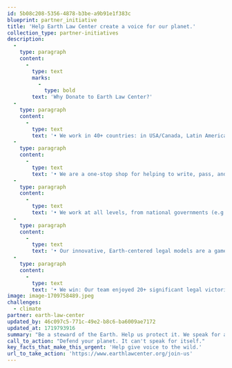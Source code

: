 ```yaml
---
id: 5b08c208-5356-4878-b3be-a9b91e1f383c
blueprint: partner_initiative
title: 'Help Earth Law Center create a voice for our planet.'
collection_type: partner-initiatives
description:
  -
    type: paragraph
    content:
      -
        type: text
        marks:
          -
            type: bold
        text: 'Why Donate to Earth Law Center?'
  -
    type: paragraph
    content:
      -
        type: text
        text: '• We work in 40+ countries: in USA/Canada, Latin America, Europe, Africa, and Oceania.'
  -
    type: paragraph
    content:
      -
        type: text
        text: '• We are a one-stop shop for helping to write, pass, and enforce Earth-centered laws.'
  -
    type: paragraph
    content:
      -
        type: text
        text: '• We work at all levels, from national governments (e.g., Panama) to sovereign Indigenous Peoples to local communities.'
  -
    type: paragraph
    content:
      -
        type: text
        text: '• Our innovative, Earth-centered legal models are a game changer for the planet.'
  -
    type: paragraph
    content:
      -
        type: text
        text: '• We win: Our team enjoyed 20+ significant legal victories last year alone.'
image: image-1709758489.jpeg
challenges:
  - climate
partner: earth-law-center
updated_by: 46c097c5-771c-49e2-b8c6-ba6009ae7172
updated_at: 1719793916
summary: "Be a steward of the Earth. Help us protect it. We speak for an environment that can't speak for itself. Your support pays for a dream team of Earth lawyers to defend Nature in the United States and internationally through cutting edge-legal movements, including the Rights of Nature."
call_to_action: "Defend your planet. It can't speak for itself."
key_facts_that_make_this_urgent: 'Help give voice to the wild.'
url_to_take_action: 'https://www.earthlawcenter.org/join-us'
---
```

